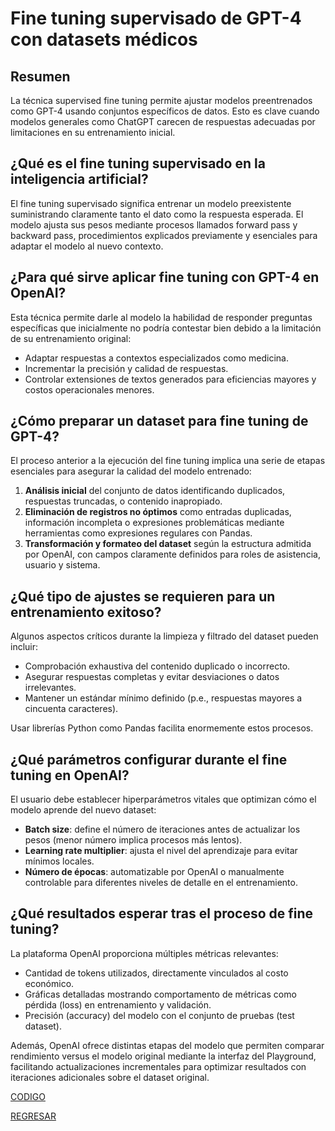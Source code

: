 # Fine tuning supervisado de GPT-4 con datasets médicos

## Resumen

La técnica supervised fine tuning permite ajustar modelos preentrenados como GPT-4 usando conjuntos específicos de datos. Esto es clave cuando modelos generales como ChatGPT carecen de respuestas adecuadas por limitaciones en su entrenamiento inicial.

## ¿Qué es el fine tuning supervisado en la inteligencia artificial?

El fine tuning supervisado significa entrenar un modelo preexistente suministrando claramente tanto el dato como la respuesta esperada. El modelo ajusta sus pesos mediante procesos llamados forward pass y backward pass, procedimientos explicados previamente y esenciales para adaptar el modelo al nuevo contexto.

## ¿Para qué sirve aplicar fine tuning con GPT-4 en OpenAI?

Esta técnica permite darle al modelo la habilidad de responder preguntas específicas que inicialmente no podría contestar bien debido a la limitación de su entrenamiento original:

* Adaptar respuestas a contextos especializados como medicina.
* Incrementar la precisión y calidad de respuestas.
* Controlar extensiones de textos generados para eficiencias mayores y costos operacionales menores.

## ¿Cómo preparar un dataset para fine tuning de GPT-4?

El proceso anterior a la ejecución del fine tuning implica una serie de etapas esenciales para asegurar la calidad del modelo entrenado:

1. **Análisis inicial** del conjunto de datos identificando duplicados, respuestas truncadas, o contenido inapropiado.
2. **Eliminación de registros no óptimos** como entradas duplicadas, información incompleta o expresiones problemáticas mediante herramientas como expresiones regulares con Pandas.
3. **Transformación y formateo del dataset** según la estructura admitida por OpenAI, con campos claramente definidos para roles de asistencia, usuario y sistema.

## ¿Qué tipo de ajustes se requieren para un entrenamiento exitoso?

Algunos aspectos críticos durante la limpieza y filtrado del dataset pueden incluir:

* Comprobación exhaustiva del contenido duplicado o incorrecto.
* Asegurar respuestas completas y evitar desviaciones o datos irrelevantes.
* Mantener un estándar mínimo definido (p.e., respuestas mayores a cincuenta caracteres).

Usar librerías Python como Pandas facilita enormemente estos procesos.

## ¿Qué parámetros configurar durante el fine tuning en OpenAI?

El usuario debe establecer hiperparámetros vitales que optimizan cómo el modelo aprende del nuevo dataset:

* **Batch size**: define el número de iteraciones antes de actualizar los pesos (menor número implica procesos más lentos).
* **Learning rate multiplier**: ajusta el nivel del aprendizaje para evitar mínimos locales.
* **Número de épocas**: automatizable por OpenAI o manualmente controlable para diferentes niveles de detalle en el entrenamiento.

## ¿Qué resultados esperar tras el proceso de fine tuning?

La plataforma OpenAI proporciona múltiples métricas relevantes:

* Cantidad de tokens utilizados, directamente vinculados al costo económico.
* Gráficas detalladas mostrando comportamento de métricas como pérdida (loss) en entrenamiento y validación.
* Precisión (accuracy) del modelo con el conjunto de pruebas (test dataset).

Además, OpenAI ofrece distintas etapas del modelo que permiten comparar rendimiento versus el modelo original mediante la interfaz del Playground, facilitando actualizaciones incrementales para optimizar resultados con iteraciones adicionales sobre el dataset original.

[CODIGO](./Codigos/01_Introduccion_al_Fine_Tuning.ipynb)

[REGRESAR](../03_Personalizacion_y_Optimizacion/Intro.md)